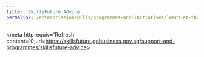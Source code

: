 ```yaml
---
title: 'SkillsFuture Advice'
permalink: /enterprisejobskills/programmes-and-initiatives/learn-at-the-workplace/skillsfuture-advice/
---
```


<meta http-equiv='Refresh' content='0;url=https://skillsfuture.gobusiness.gov.sg/support-and-programmes/skillsfuture-advice>